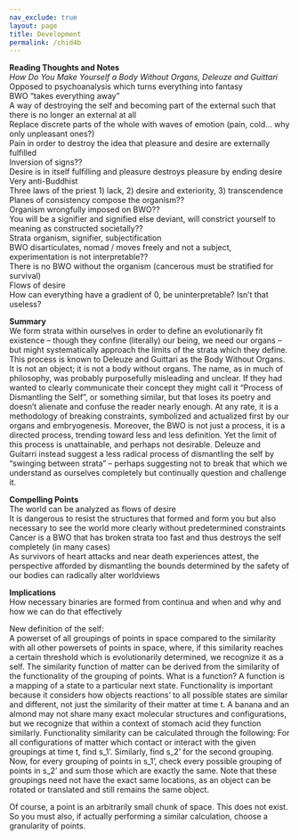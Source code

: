 ```yaml
---              
nav_exclude: true              
layout: page              
title: Development     
permalink: /chid4b  
---              
```

**Reading Thoughts and Notes**  
*How Do You Make Yourself a Body Without Organs, Deleuze and Guittari*  
Opposed to psychoanalysis which turns everything into fantasy  
BWO “takes everything away”  
A way of destroying the self and becoming part of the external such that there is no longer an external at all  
Replace discrete parts of the whole with waves of emotion (pain, cold… why only unpleasant ones?)  
Pain in order to destroy the idea that pleasure and desire are externally fulfilled  
Inversion of signs??  
Desire is in itself fulfilling and pleasure destroys pleasure by ending desire  
Very anti-Buddhist  
Three laws of the priest 1) lack, 2) desire and exteriority, 3) transcendence  
Planes of consistency compose the organism??  
Organism wrongfully imposed on BWO??  
You will be a signifier and signified else deviant, will constrict yourself to meaning as constructed societally??  
Strata organism, signifier, subjectification  
BWO disarticulates, nomad / moves freely and not a subject, experimentation is not interpretable??  
There is no BWO without the organism (cancerous must be stratified for survival)  
Flows of desire  
How can everything have a gradient of 0, be uninterpretable? Isn’t that useless?  
  
**Summary**  
We form strata within ourselves in order to define an evolutionarily fit existence – though they confine (literally) our being, we need our organs – but might systematically approach the limits of the strata which they define. This process is known to Deleuze and Guittari as the Body Without Organs. It is not an object; it is not a body without organs. The name, as in much of philosophy, was probably purposefully misleading and unclear. If they had wanted to clearly communicate their concept they might call it “Process of Dismantling the Self”, or something similar, but that loses its poetry and doesn’t alienate and confuse the reader nearly enough. At any rate, it is a methodology of breaking constraints, symbolized and actualized first by our organs and embryogenesis. Moreover, the BWO is not just a process, it is a directed process, trending toward less and less definition. Yet the limit of this process is unattainable, and perhaps not desirable. Deleuze and Guitarri instead suggest a less radical process of dismantling the self by “swinging between strata” – perhaps suggesting not to break that which we understand as ourselves completely but continually question and challenge it.  
  
**Compelling Points**  
The world can be analyzed as flows of desire  
It is dangerous to resist the structures that formed and form you but also necessary to see the world more clearly without predetermined constraints  
Cancer is a BWO that has broken strata too fast and thus destroys the self completely (in many cases)  
As survivors of heart attacks and near death experiences attest, the perspective afforded by dismantling the bounds determined by the safety of our bodies can radically alter worldviews  

**Implications**  
How necessary binaries are formed from continua and when and why and how we can do that effectively  
  
New definition of the self:  
A powerset of all groupings of points in space compared to the similarity with all other powersets of points in space, where, if this similarity reaches a certain threshold which is evolutionarily determined, we recognize it as a self. The similarity function of matter can be derived from the similarity of the functionality of the grouping of points. What is a function? A function is a mapping of a state to a particular next state. Functionality is important because it considers how objects reactions’ to all possible states are similar and different, not just the similarity of their matter at time t. A banana and an almond may not share many exact molecular structures and configurations, but we recognize that within a context of stomach acid they function similarly. Functionality similarity can be calculated through the following: For all configurations of matter which contact or interact with the given groupings at time t, find s_1’. Similarly, find s_2’ for the second grouping. Now, for every grouping of points in s_1’, check every possible grouping of points in s_2’ and sum those which are exactly the same. Note that these groupings need not have the exact same locations, as an object can be rotated or translated and still remains the same object.  
  
Of course, a point is an arbitrarily small chunk of space. This does not exist. So you must also, if actually performing a similar calculation, choose a granularity of points.   
  
